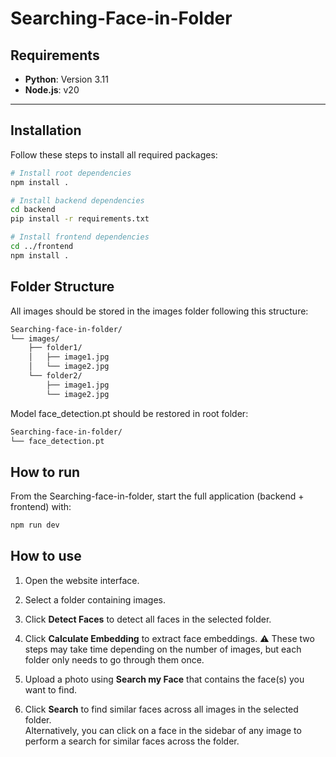 # Searching-Face-in-Folder

## Requirements

- **Python**: Version 3.11  
- **Node.js**: v20

---

## Installation

Follow these steps to install all required packages:

```bash
# Install root dependencies
npm install .

# Install backend dependencies
cd backend
pip install -r requirements.txt

# Install frontend dependencies
cd ../frontend
npm install .
```

## Folder Structure

All images should be stored in the images folder following this structure:

```markdown
Searching-face-in-folder/
└── images/
    ├── folder1/
    │   ├── image1.jpg
    │   └── image2.jpg
    └── folder2/
        ├── image1.jpg
        └── image2.jpg
```

Model face_detection.pt should be restored in root folder:

```markdown
Searching-face-in-folder/
└── face_detection.pt
```

## How to run

From the Searching-face-in-folder, start the full application (backend + frontend) with:

```bash
npm run dev
```

## How to use

1. Open the website interface.

2. Select a folder containing images.

3. Click **Detect Faces** to detect all faces in the selected folder.

4. Click **Calculate Embedding** to extract face embeddings.
  ⚠️ These two steps may take time depending on the number of images, but each folder only needs to go through them once.

5. Upload a photo using **Search my Face** that contains the face(s) you want to find.

6. Click **Search** to find similar faces across all images in the selected folder.  
   Alternatively, you can click on a face in the sidebar of any image to perform a search for similar faces across the folder.
